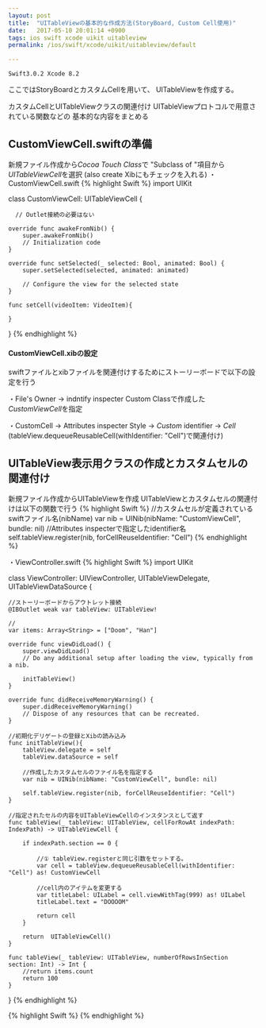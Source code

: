 ```yaml
---
layout: post
title:  "UITableViewの基本的な作成方法(StoryBoard, Custom Cell使用)"
date:   2017-05-10 20:01:14 +0900
tags: ios swift xcode uikit uitableview
permalink: /ios/swift/xcode/uikit/uitableview/default

---
```

```
Swift3.0.2 Xcode 8.2
```

ここではStoryBoardとカスタムCellを用いて、
UITableViewを作成する。

カスタムCellとUITableViewクラスの関連付け
UITableViewプロトコルで用意されている関数などの
基本的な内容をまとめる

## CustomViewCell.swiftの準備

新規ファイル作成から*Cocoa Touch Class*で
"Subclass of "項目から*UITableViewCell*を選択
(also create Xibにもチェックを入れる)
・CustomViewCell.swift
{% highlight Swift %}
import UIKit

class CustomViewCell: UITableViewCell {
    
      // Outlet接続の必要はない

    override func awakeFromNib() {
        super.awakeFromNib()
        // Initialization code
    }

    override func setSelected(_ selected: Bool, animated: Bool) {
        super.setSelected(selected, animated: animated)

        // Configure the view for the selected state
    }
   
    func setCell(videoItem: VideoItem){
       
    }
   
}
{% endhighlight %}

#### CustomViewCell.xibの設定

swiftファイルとxibファイルを関連付けするためにストーリーボードで以下の設定を行う

・File's Owner → indntify inspecter
Custom Classで作成した*CustomViewCell*を指定

・CustomCell → Attributes inspecter
Style → *Custom*
identifier → *Cell* (tableView.dequeueReusableCell(withIdentifier: "Cell")で関連付け)

## UITableView表示用クラスの作成とカスタムセルの関連付け

新規ファイル作成からUITableViewを作成
UITableViewとカスタムセルの関連付けは以下の関数で行う
{% highlight Swift %}
//カスタムセルが定義されているswiftファイル名(nibName)
var nib = UINib(nibName: "CustomViewCell", bundle: nil)
//Attributes inspecterで指定したidentifier名
self.tableView.register(nib, forCellReuseIdentifier: "Cell")
{% endhighlight %}

・ViewController.swift
{% highlight Swift %}
import UIKit

class ViewController: UIViewController, UITableViewDelegate, UITableViewDataSource {

    
    //ストーリーボードからアウトレット接続
    @IBOutlet weak var tableView: UITableView!
   
    //
    var items: Array<String> = ["Doom", "Han"]
    
    override func viewDidLoad() {
        super.viewDidLoad()
        // Do any additional setup after loading the view, typically from a nib.
        
        initTableView()
    }

    override func didReceiveMemoryWarning() {
        super.didReceiveMemoryWarning()
        // Dispose of any resources that can be recreated.
    }
    
    //初期化デリゲートの登録とXibの読み込み
    func initTableView(){
        tableView.delegate = self
        tableView.dataSource = self
        
        //作成したカスタムセルのファイル名を指定する
        var nib = UINib(nibName: "CustomViewCell", bundle: nil)

        self.tableView.register(nib, forCellReuseIdentifier: "Cell")
    }
    
    //指定されたセルの内容をUITableViewCellのインスタンスとして返す
    func tableView(_ tableView: UITableView, cellForRowAt indexPath: IndexPath) -> UITableViewCell {
    
        if indexPath.section == 0 {
            
            //① tableView.registerと同じ引数をセットする。
            var cell = tableView.dequeueReusableCell(withIdentifier: "Cell") as! CustomViewCell
            
            //cell内のアイテムを変更する
            var titleLabel: UILabel = cell.viewWithTag(999) as! UILabel
            titleLabel.text = "DOOOOM"
            
            return cell
        }
    
        return  UITableViewCell()
    }
    
    func tableView(_ tableView: UITableView, numberOfRowsInSection section: Int) -> Int {
        //return items.count
        return 100
    }


}
{% endhighlight %}


{% highlight Swift %}
{% endhighlight %}